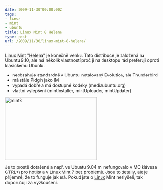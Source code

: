 ```yaml
---
date: 2009-11-30T00:00:00Z
tags:
- linux
- mint
- ubuntu
title: Linux Mint 8 Helena
type: post
url: /2009/11/30/linux-mint-8-helena/
---
```


<a href="https://www.linuxmint.com/blog/?p=1155" target="_blank">Linux Mint "Helena"</a> je konečně venku. Tato distribuce je založená na Ubuntu 9.10, ale má několik vlastností proč jí na desktopu rád preferuji oproti klasickému Ubuntu.
<ul>
	<li>neobsahuje standardně v Ubuntu instalovaný Evolution, ale Thunderbird</li>
	<li>má stále Pidgin jako IM</li>
	<li>vypadá dobře a má dostupné kodeky (mediaubuntu.org)</li>
	<li>vlastní vylepšení (mintInstaller, mintUploader, mintUpdater)</li>
</ul>
	<a href="https://blog.prskavec.net/wp-content/uploads/2009/11/mint8.png"><img class="aligncenter size-medium wp-image-772" src="https://blog.prskavec.net/wp-content/uploads/2009/11/mint8-300x206.png" alt="mint8" width="300" height="206" /></a></li>

Je to prostě dotažené a např. ve Ubuntu 9.04 mi nefungovalo v MC klávesa CTRL+\ pro hotlist a v Linux Mint 7 bez problémů. Jsou to detaily, ale je příjemné, že to funguje jak má. Pokud jste o <a href="https://www.darkcode.cc">Linux</a> Mint neslyšeli, tak doporučuji za vyzkoušení.
